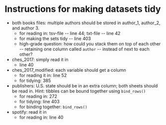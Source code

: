 # Instructions for making datasets tidy

* both books files: multiple authors should be stored in author_1, author_2, and author 3.
    + for reading in: tsv-file -- line 44; txt-file -- line 42
    + for making the sets tidy -- line 403
    + high-grade question: how could you stack them on top of each other -- retaining one column called `author` -- instead of next to each other?
* ches_2017: simply read it in
    + line 40
* ches_2017_modified: each variable should get a column
    + for reading it in: line 52
    + for tidying: 385
* publishers: U.S. state should be in an extra column; both sheets should be read in. Hint: tibbles can be bound together using `bind_rows()`
    + for reading in: 272
    + for tidying: line 403
    + for binding together: `bind_rows()`
* spotify: read it in
    + for reading in: line 40
